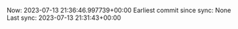 Now: 2023-07-13 21:36:46.997739+00:00 Earliest commit since sync: None Last sync: 2023-07-13 21:31:43+00:00
